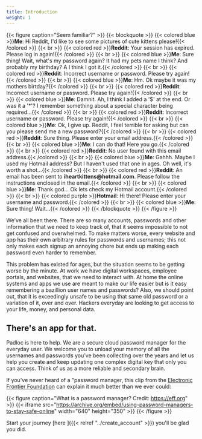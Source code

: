 ```yaml
---
title: Introduction
weight: 1
---
```


{{< figure caption="Seem familiar?" >}}
{{< blockquote >}}
{{< colored blue >}}**Me**: Hi Reddit, I'd like to see some pictures of cute kittens please!{{< /colored >}}
{{< br >}}
{{< colored red >}}**Reddit**: Your session has expired. Please log in again!{{< /colored >}}
{{< br >}}
{{< colored blue >}}**Me**: Sure thing! Wait, what's my password again? It had my pets name I think? And probably my birthday? A I think I got it.{{< /colored >}}
{{< br >}}
{{< colored red >}}**Reddit**: Incorrect username or password. Please try again!{{< /colored >}}
{{< br >}}
{{< colored blue >}}**Me**: Hm. Ok maybe it was my mothers birtday?{{< /colored >}}
{{< br >}}
{{< colored red >}}**Reddit**: Incorrect username or password. Please try again!{{< /colored >}}
{{< br >}}
{{< colored blue >}}**Me**: Damnit. Ah, I think I added a '\$' at the end. Or was it a '\*'? I remember something about a special character being required...{{< /colored >}}
{{< br >}}
{{< colored red >}}**Reddit**: Incorrect username or password. Please try again!{{< /colored >}}
{{< br >}}
{{< colored blue >}}**Me**: Ok, I give up. Reddit, I feel terrible for asking but can you please send me a new password?{{< /colored >}}
{{< br >}}
{{< colored red >}}**Reddit**: Sure thing. Please enter your email address.{{< /colored >}}
{{< br >}}
{{< colored blue >}}**Me**: I can do that! Here you go.{{< /colored >}}
{{< br >}}
{{< colored red >}}**Reddit**: No user found with this email address.{{< /colored >}}
{{< br >}}
{{< colored blue >}}**Me**: Gahhh. Maybe I used my Hotmail address? But I haven't used that one in ages. Oh well, it's worth a shot...{{< /colored >}}
{{< br >}}
{{< colored red >}}**Reddit**: An email has been sent to **iheartkittens\@hotmail.com**. Please follow the instructions enclosed in the email.{{< /colored >}}
{{< br >}}
{{< colored blue >}}**Me**: Thank god... Ok lets check my Hotmail account.{{< /colored >}}
{{< br >}}
{{< colored purple >}}**Hotmail**: Hi there! Please enter your username and password.{{< /colored >}}
{{< br >}}
{{< colored blue >}}**Me**: Sure thing! Wait...{{< /colored >}}
{{< /blockquote >}}
{{< /figure >}}

We’ve all been there. There are so many accounts, passwords and other information that we need to keep track of, that it seems impossible to not get confused and overwhelmed. To make matters worse, every website and app has their own arbitrary rules for passwords and usernames; this not only makes each signup an annoying chore but ends up making each password even harder to remember.  

This problem has existed for ages, but the situation seems to be getting worse by the minute.  At work we have digital workspaces, employee portals, and websites, that we need to interact with.  At home the online systems and apps we use are meant to make our life easier but is it easy remembering a bazillion user names and passwords?  Also, we should point out, that it is exceedingly unsafe to be using that same old password or a variation of it, over and over.  Hackers everyday are looking to get access to your life, money, and personal data.


## **There's an app for that.**

Padloc is here to help.  We are a secure cloud password manager for the everyday user.  We welcome you to unload your memory of all the usernames and passwords you’ve been collecting over the years and let us help you create and keep updating one complex digital key that only you can access.  Think of us as a more reliable and secondary brain. 

If you've never heard of a "password manager, this clip from the [Electronic Frontier
Foundation](https://ssd.eff.org/en/module/animated-overview-using-password-managers-stay-safe-online)
can explain it much better than we ever could:

{{< figure caption="What is a password manager? Credit: https://eff.org" >}}
{{< iframe src="https://archive.org/embed/using-password-managers-to-stay-safe-online" width="640" height="350" >}}
{{< /figure >}}

Start your journey [here ]({{< relref "../create_account" >}})
you'll be glad you did.

